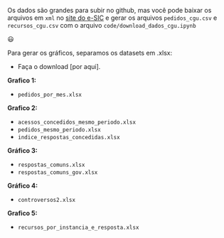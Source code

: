 Os dados são grandes para subir no github, mas você pode baixar os arquivos em `xml` no [site do e-SIC](http://www.consultaesic.cgu.gov.br/busca/_layouts/15/DownloadPedidos/DownloadDados.aspx)
e gerar os arquivos `pedidos_cgu.csv` e `recursos_cgu.csv` com o arquivo `code/download_dados_cgu.ipynb`

:smiley:

Para gerar os gráficos, separamos os datasets em .xlsx:

* Faça o download [por aqui].

**Grafico 1:**
* `pedidos_por_mes.xlsx`

**Grafico 2:**
* `acessos_concedidos_mesmo_periodo.xlsx`  
* `pedidos_mesmo_periodo.xlsx`  
* `indice_respostas_concedidas.xlsx`

**Gráfico 3:**
* `respostas_comuns.xlsx`
* `respostas_comuns_gov.xlsx`

**Gráfico 4:**
* `controversos2.xlsx`

**Grafico 5:**
* `recursos_por_instancia_e_resposta.xlsx`
